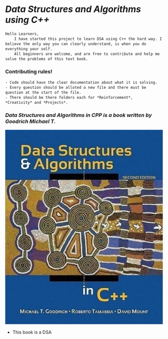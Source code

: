 # _Data Structures and Algorithms using C++_
    
    Hello Learners,
        I have started this project to learn DSA using C++ the hard way. I believe the only way you can clearly understand, is when you do everything your self.
        All beginners are welcome, and are free to contribute and help me solve the problems of this text book.


### Contributing rules!
    - Code should have the clear documentation about what it is solving.
    - Every question should be alloted a new file and there must be question at the start of the file.
    - There should be there folders each for *Reinforcement*,  *Creativity* and *Projects*.

### _Data Structures and Algorithms in CPP is a book written by Goodrich Michael T._
[![Data Structures and Algorithms in CPP](./img/book.jpeg)](https://www.amazon.in/Data-Structures-Algorithms-Michael-Goodrich/dp/0470383275)

- This book is a DSA 
